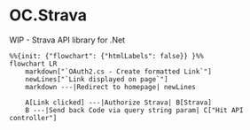 # OC.Strava
WIP - Strava API library for .Net



```mermaid
%%{init: {"flowchart": {"htmlLabels": false}} }%%
flowchart LR
    markdown["`OAuth2.cs - Create formatted Link`"]
    newLines["`Link displayed on page`"]
    markdown ---|Redirect to homepage| newLines

    A[Link clicked] ---|Authorize Strava| B[Strava]
    B ---|Send back Code via query string param| C["Hit API controller"]
```
